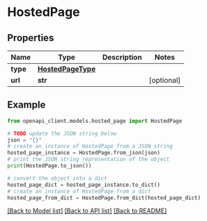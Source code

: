 # HostedPage


## Properties

Name | Type | Description | Notes
------------ | ------------- | ------------- | -------------
**type** | [**HostedPageType**](HostedPageType.md) |  | 
**url** | **str** |  | [optional] 

## Example

```python
from openapi_client.models.hosted_page import HostedPage

# TODO update the JSON string below
json = "{}"
# create an instance of HostedPage from a JSON string
hosted_page_instance = HostedPage.from_json(json)
# print the JSON string representation of the object
print(HostedPage.to_json())

# convert the object into a dict
hosted_page_dict = hosted_page_instance.to_dict()
# create an instance of HostedPage from a dict
hosted_page_from_dict = HostedPage.from_dict(hosted_page_dict)
```
[[Back to Model list]](../README.md#documentation-for-models) [[Back to API list]](../README.md#documentation-for-api-endpoints) [[Back to README]](../README.md)


